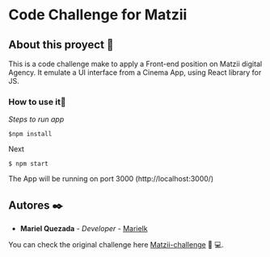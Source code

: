 # Code Challenge for Matzii

## About this proyect 🚀

This is a code challenge make to apply a Front-end position on Matzii digital Agency.
It emulate a UI interface from a Cinema App, using React library for JS. 


### How to use it🔧

_Steps to run app_

```
$npm install 
```
Next

```
$ npm start
```

The App will be running on port 3000 (http://localhost:3000/)


## Autores ✒️

* **Mariel Quezada** - *Developer* - [Marielk](https://github.com/Marielk)

You can check the original challenge here [Matzii-challenge](https://matzii.com/code-challenges/mariel) 
:woman: :computer:. 